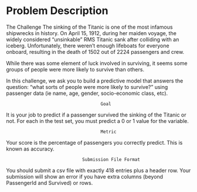# Problem Description
The Challenge
The sinking of the Titanic is one of the most infamous shipwrecks in history.
On April 15, 1912, during her maiden voyage, the widely considered “unsinkable” RMS Titanic sank after colliding with an iceberg. Unfortunately, there weren’t enough lifeboats for everyone onboard, resulting in the death of 1502 out of 2224 passengers and crew.

While there was some element of luck involved in surviving, it seems some groups of people were more likely to survive than others.

In this challenge, we ask you to build a predictive model that answers the question: “what sorts of people were more likely to survive?” using passenger data (ie name, age, gender, socio-economic class, etc).


                                        Goal
It is your job to predict if a passenger survived the sinking of the Titanic or not.
For each in the test set, you must predict a 0 or 1 value for the variable.



                                        Metric
Your score is the percentage of passengers you correctly predict. This is known as accuracy.



                                 Submission File Format
You should submit a csv file with exactly 418 entries plus a header row. Your submission will show an error if you have extra columns (beyond PassengerId and Survived) or rows.


